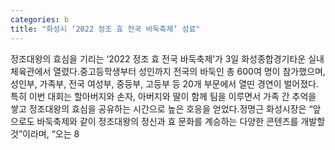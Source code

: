 ```yaml
---
categories: b
title: "화성시 ‘2022 정조 효 전국 바둑축제’ 성료"
---
```

정조대왕의 효심을 기리는 ‘2022 정조 효 전국 바둑축제’가 3일 화성종합경기타운 실내체육관에서 열렸다.중고등학생부터 성인까지 전국의 바둑인 총 600여 명이 참가했으며, 성인부, 가족부, 전국 여성부, 중등부, 고등부 등 20개 부문에서 열띤 경연이 벌어졌다.특히 이번 대회는 할아버지와 손자, 아버지와 딸이 함께 팀을 이루면서 가족 간 추억을 쌓고 정조대왕의 효심을 공유하는 시간으로 높은 호응을 얻었다.정명근 화성시장은 “앞으로도 바둑축제와 같이 정조대왕의 정신과 효 문화를 계승하는 다양한 콘텐츠를 개발할 것”이라며, “오는 8